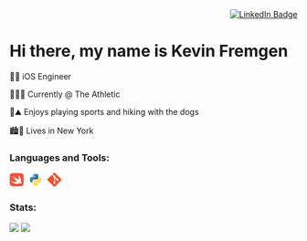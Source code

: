 <div id="badges" align="right">
  <a href="https://www.linkedin.com/in/kfremgen97/">
    <img src="https://img.shields.io/badge/LinkedIn-blue?style=for-the-badge&logo=linkedin&logoColor=white" alt="LinkedIn Badge" />
  </a>
</div>

<h1>Hi there, my name is Kevin Fremgen </h1>

<div id="info">
  <p>📱🍎 iOS Engineer</p>
  <p>🏢👨‍💼 Currently @ The Athletic</p>
  <p>🏈⛰️ Enjoys playing sports and hiking with the dogs</p>
  <p>🏙️🗽 Lives in New York</p>
</div>

<h3>Languages and Tools: </h3>

<div id="tools">
  <img src="https://github.com/devicons/devicon/blob/master/icons/swift/swift-original.svg"  title="Swift" alt="Swift" width="25" height="25"/>&nbsp;
  <img src="https://github.com/devicons/devicon/blob/master/icons/python/python-original.svg"  title="Python" alt="Python" width="25" height="25"/>&nbsp;
  <img src="https://github.com/devicons/devicon/blob/master/icons/git/git-original.svg"  title="Git" alt="Git" width="25" height="25"/>&nbsp;
</div>

<h3>Stats: </h3>

<picture>
    <img src="https://streak-stats.demolab.com?user=kfremgen97&theme=radical" />
</picture>


<picture>
  <img src="https://github-readme-stats.vercel.app/api?username=kfremgen97&count_private=true&show_icons=true&theme=radical" />
</picture>



